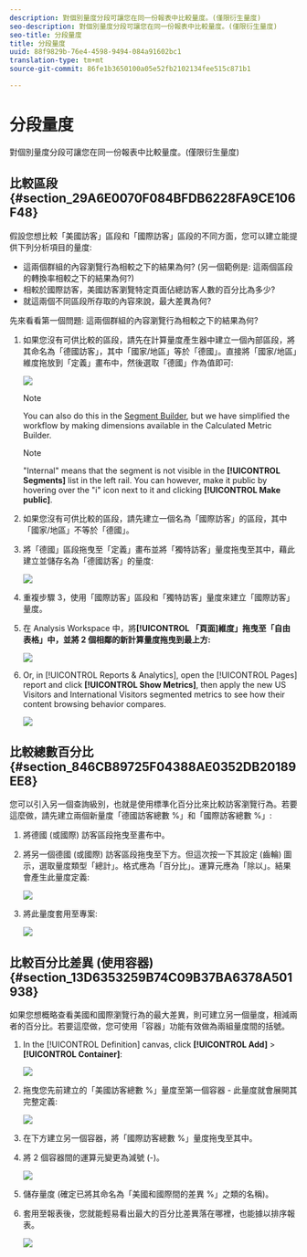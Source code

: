 ```yaml
---
description: 對個別量度分段可讓您在同一份報表中比較量度。(僅限衍生量度)
seo-description: 對個別量度分段可讓您在同一份報表中比較量度。(僅限衍生量度)
seo-title: 分段量度
title: 分段量度
uuid: 88f9829b-76e4-4598-9494-084a91602bc1
translation-type: tm+mt
source-git-commit: 86fe1b3650100a05e52fb2102134fee515c871b1

---
```



# 分段量度

對個別量度分段可讓您在同一份報表中比較量度。(僅限衍生量度)

## 比較區段 {#section_29A6E0070F084BFDB6228FA9CE106F48}

假設您想比較「美國訪客」區段和「國際訪客」區段的不同方面，您可以建立能提供下列分析項目的量度:

* 這兩個群組的內容瀏覽行為相較之下的結果為何? (另一個範例是: 這兩個區段的轉換率相較之下的結果為何?)
* 相較於國際訪客，美國訪客瀏覽特定頁面佔總訪客人數的百分比為多少?
* 就這兩個不同區段所存取的內容來說，最大差異為何?

先來看看第一個問題: 這兩個群組的內容瀏覽行為相較之下的結果為何?

1. 如果您沒有可供比較的區段，請先在計算量度產生器中建立一個內部區段，將其命名為「德國訪客」，其中「國家/地區」等於「德國」。直接將「國家/地區」維度拖放到「定義」畫布中，然後選取「德國」作為值即可:

   ![](assets/segment-from-dimension.png)

   >[!NOTE]
   >
   >You can also do this in the [Segment Builder](https://marketing.adobe.com/resources/help/en_US/analytics/segment/seg_build.html), but we have simplified the workflow by making dimensions available in the Calculated Metric Builder.

   >[!NOTE]
   >
   >"Internal" means that the segment is not visible in the **[!UICONTROL Segments]** list in the left rail. You can however, make it public by hovering over the "i" icon next to it and clicking **[!UICONTROL Make public]**.

1. 如果您沒有可供比較的區段，請先建立一個名為「國際訪客」的區段，其中「國家/地區」不等於「德國」。
1. 將「德國」區段拖曳至「定義」畫布並將「獨特訪客」量度拖曳至其中，藉此建立並儲存名為「德國訪客」的量度:

   ![](assets/german-visitors.png)

1. 重複步驟 3，使用「國際訪客」區段和「獨特訪客」量度來建立「國際訪客」量度。
1. 在 Analysis Workspace 中，將&#x200B;**[!UICONTROL 「頁面]維度」拖曳至「自由表格」中，並將 2 個相鄰的新計算量度拖曳到最上方:**

   ![](assets/workspace-pages.png)

1. Or, in [!UICONTROL Reports &amp; Analytics], open the [!UICONTROL Pages] report and click **[!UICONTROL Show Metrics]**, then apply the new US Visitors and International Visitors segmented metrics to see how their content browsing behavior compares.

   ![](assets/pages-report.png)

## 比較總數百分比 {#section_846CB89725F04388AE0352DB20189EE8}

您可以引入另一個查詢級別，也就是使用標準化百分比來比較訪客瀏覽行為。若要這麼做，請先建立兩個新量度「德國訪客總數 %」和「國際訪客總數 %」:

1. 將德國 (或國際) 訪客區段拖曳至畫布中。
1. 將另一個德國 (或國際) 訪客區段拖曳至下方。但這次按一下其設定 (齒輪) 圖示，選取量度類型「總計」。格式應為「百分比」。運算元應為「除以」。結果會產生此量度定義:

   ![](assets/cm_metric_total.png)

1. 將此量度套用至專案:

   ![](assets/cm_percent_total.png)

## 比較百分比差異 (使用容器) {#section_13D6353259B74C09B37BA6378A501938}

如果您想概略查看美國和國際瀏覽行為的最大差異，則可建立另一個量度，相減兩者的百分比。若要這麼做，您可使用「容器」功能有效做為兩組量度間的括號。

1. In the [!UICONTROL Definition] canvas, click **[!UICONTROL Add]** &gt; **[!UICONTROL Container]**:

   ![](assets/cm_add_container.png)

1. 拖曳您先前建立的「美國訪客總數 %」量度至第一個容器 - 此量度就會展開其完整定義:

   ![](assets/cm_container_us.png)

1. 在下方建立另一個容器，將「國際訪客總數 %」量度拖曳至其中。
1. 將 2 個容器間的運算元變更為減號 (-)。

   ![](assets/cm_container_intl.png)

1. 儲存量度 (確定已將其命名為「美國和國際間的差異 %」之類的名稱)。
1. 套用至報表後，您就能輕易看出最大的百分比差異落在哪裡，也能據以排序報表。

   ![](assets/cm_diff_percent.png)


